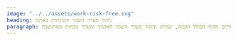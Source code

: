 ```yaml
---
image: "../../assets/work-risk-free.svg"
heading: ניהול מערך השכר והנוכחות בארגון
paragraph: סל שירותים מקיף הכולל הקמה, שדרוג וניהול מערך השכר הארגוני ומערך נוכחות ממחושבת
---
```

